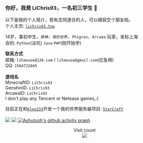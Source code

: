 <!-- 别看markdown源码，依托答辩一样 -->

### 你好，我是 LiChris93，一名初三学生 👋

以下是我的个人简介，若有志同道合的人，可以跟我交个朋友啦。<br>
个人主页: [`lichris93.top`](https://lichris93.top)

14岁，事初中生，`原神`、`我的世界`、`Phigros`、`Arcaea` 玩家，坐标上海 <br>
会的: `Python`(淡坑) `Java` `PHP`(刚开始学)

**联系方式** <br>
邮箱: `lihaouse@126.com` / `lihaouse@gmail.com`(应急用)<br>
QQ: `1564722665` <br><br>
**游戏名** <br>
MinecraftID: `LiChris93`<br>
GenshinID: `LiChris93`<br>
ArcaeaID: `LiChris93`<br>
I don't play any Tencent or Netease games,:(

目前正在和[`Klop233`](https://github.com/Klop233)开发一个我的世界服务器项目: <a href="https://github.com/StarCraftOffical">`StarCraft`<a> <br><br>
<img src="https://github-readme-stats.vercel.app/api?username=LiChris93&count_private=true&show_icons=true&theme=tokyonight"/>
<img src="https://github-readme-stats.vercel.app/api/top-langs/?username=LiChris93&layout=compact&theme=tokyonight" />
[![Ashutosh's github activity graph](https://github-readme-activity-graph.cyclic.app/graph?username=LiChris93&theme=tokyo-night)](https://github.com/ashutosh00710/github-readme-activity-graph) 
<p align="center"> 
  Visit count<br>
  <img src="https://profile-counter.glitch.me/LiChris93/count.svg" />
</p>
